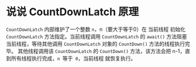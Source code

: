 # 说说 CountDownLatch 原理
`CountDownLatch` 内部维护了一个整数 `n`，n（要大于等于0）在 当前线程 初始化 `CountDownLatch` 方法指定。当前线程调用 `CountDownLatch` 的 `await()` 方法阻塞当前线程，等待其他调用 `CountDownLatch` 对象的 `CountDown()` 方法的线程执行完毕。 其他线程调用该 `CountDownLatch` 的 `CountDown()` 方法，该方法会把 n-1，直到所有线程执行完成，`n `等于` 0`，当前线程 就恢复执行。